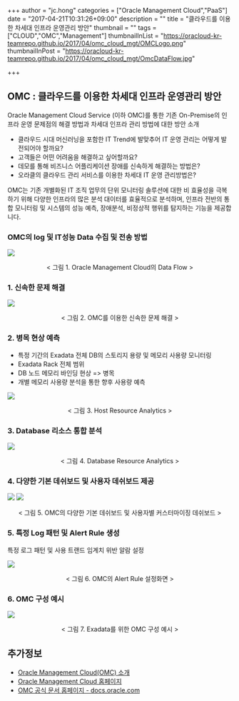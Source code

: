+++
author = "jc.hong"
categories = ["Oracle Management Cloud","PaaS"]
date = "2017-04-21T10:31:26+09:00"
description = ""
title = "클라우드를 이용한 차세대 인프라 운영관리 방안"
thumbnail = ""
tags = ["CLOUD","OMC","Management"]
thumbnailInList = "https://oracloud-kr-teamrepo.github.io/2017/04/omc_cloud_mgt/OMCLogo.png"
thumbnailInPost = "https://oracloud-kr-teamrepo.github.io/2017/04/omc_cloud_mgt/OmcDataFlow.jpg"

+++

## OMC : 클라우드를 이용한 차세대 인프라 운영관리 방안

Oracle Management Cloud Service (이하 OMC)를 통한 기존 On-Premise의 인프라 운영 문제점의 해결 방법과 차세대 인프라 관리 방법에 대한 방안 소개
 

- 클라우드 시대 머신러닝을 포함한 IT Trend에 발맞추어 IT 운영 관리는 어떻게 발전되어야 할까요?
- 고객들은 어떤 어려움을 해결하고 싶어할까요?
- 데모를 통해 비즈니스 어플리케이션 장애를 신속하게 해결하는 방법은? 
- 오라클의 클라우드 관리 서비스를 이용한 차세대 IT 운영 관리방법은?

OMC는 기존 개별화된 IT 조직 업무의 단위 모니터링 솔루션에 대한 비 효율성을 극복하기 위해 다양한 인프라의 많은 분석 대이터를 효율적으로 분석하며, 인프라 전반의 통합 모니터링 및 시스템의 성능 예측, 장애분석, 비정상적 행위를 탐지하는 기능을 제공합니다.   

### OMC의 log 및 IT성능 Data 수집 및 전송 방법

 
![](https://oracloud-kr-teamrepo.github.io/2017/04/omc_cloud_mgt/OmcArchitecture.jpg)
<center>< 그림 1. Oracle Management Cloud의 Data Flow ></center>

### 1. 신속한 문제 해결

![](https://oracloud-kr-teamrepo.github.io/2017/04/omc_cloud_mgt/OMC1.jpg)
<center>< 그림 2. OMC를 이용한 신속한 문제 해결 ></center>

### 2. 병목 현상 예측

- 특정 기간의 Exadata 전체 DB의 스토리지 용량 및 메모리 사용량 모니터링
- Exadata Rack 전체 범위
- DB 노드 메모리 바인딩 현상 => 병목
- 개별 메모리 사용량 분석을 통한 향후 사용량 예측

![](https://oracloud-kr-teamrepo.github.io/2017/04/omc_cloud_mgt/OMC2.jpg)
<center>< 그림 3. Host Resource Analytics ></center>
 
### 3. Database 리소스 통합 분석

![](https://oracloud-kr-teamrepo.github.io/2017/04/omc_cloud_mgt/OMC3.jpg)
<center>< 그림 4. Database Resource Analytics ></center>

### 4. 다양한 기본 데쉬보드 및 사용자 데쉬보드 제공

![](https://oracloud-kr-teamrepo.github.io/2017/04/omc_cloud_mgt/OMC4.jpg)
![](https://oracloud-kr-teamrepo.github.io/2017/04/omc_cloud_mgt/OMC41.jpg)
<center>< 그림 5. OMC의 다양한 기본 데쉬보드 및 사용자별 커스터마이징 데쉬보드 ></center>

### 5. 특정 Log 패턴 및 Alert Rule 생성

특정 로그 패턴 및 사용 트랜드 임계치 위반 알람 설정

![](https://oracloud-kr-teamrepo.github.io/2017/04/omc_cloud_mgt/OMC5.jpg)
<center>< 그림 6. OMC의 Alert Rule 설정화면 ></center>

### 6. OMC 구성 예시

![](https://oracloud-kr-teamrepo.github.io/2017/04/omc_cloud_mgt/OMC6.jpg)
<center>< 그림 7. Exadata를 위한 OMC 구성 예시 ></center>


## 추가정보

- [Oracle Management Cloud(OMC) 소개](http://www.oracloud.kr/post/omc/)
- [Oracle Management Cloud 홈페이지](https://cloud.oracle.com/ko_KR/management)
- [OMC 공식 문서 홈페이지 - docs.oracle.com](http://docs.oracle.com/en/cloud/paas/management-cloud/index.html)





